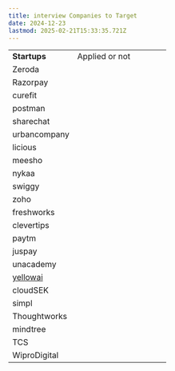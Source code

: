 ```yaml
---
title: interview Companies to Target
date: 2024-12-23
lastmod: 2025-02-21T15:33:35.721Z
---
```

|                               |                |   |   |   |   |
| ----------------------------- | -------------- | - | - | - | - |
| **Startups**                  | Applied or not |   |   |   |   |
| Zeroda                        |                |   |   |   |   |
| Razorpay                      |                |   |   |   |   |
| curefit                       |                |   |   |   |   |
| postman                       |                |   |   |   |   |
| sharechat                     |                |   |   |   |   |
| urbancompany                  |                |   |   |   |   |
| licious                       |                |   |   |   |   |
| meesho                        |                |   |   |   |   |
| nykaa                         |                |   |   |   |   |
| swiggy                        |                |   |   |   |   |
| zoho                          |                |   |   |   |   |
| freshworks                    |                |   |   |   |   |
| clevertips                    |                |   |   |   |   |
| paytm                         |                |   |   |   |   |
| juspay                        |                |   |   |   |   |
| unacademy                     |                |   |   |   |   |
| [yellowai](http://yellow.ai/) |                |   |   |   |   |
| cloudSEK                      |                |   |   |   |   |
| simpl                         |                |   |   |   |   |
| Thoughtworks                  |                |   |   |   |   |
| mindtree                      |                |   |   |   |   |
| TCS                           |                |   |   |   |   |
| WiproDigital                  |                |   |   |   |   |
